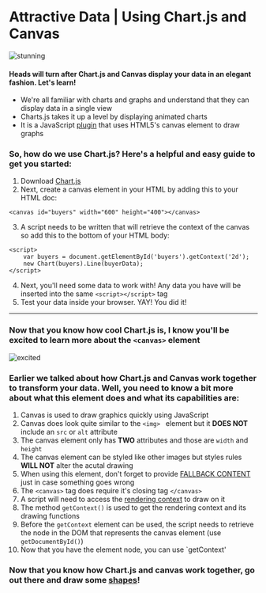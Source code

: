 # Attractive Data | Using Chart.js and Canvas 

![stunning](https://media.giphy.com/media/iBjbPrCiuOeIIBqESG/giphy.gif)

#### Heads will turn after Chart.js and Canvas display your data in an elegant fashion. Let's learn!

* We're all familiar with charts and graphs and understand that they can display data in a single view
* Charts.js takes it up a level by displaying animated charts 
* It is a JavaScript [plugin](https://www.computerhope.com/jargon/p/plugin.htm) that uses HTML5's canvas element to draw graphs

### So, how do we use Chart.js? Here's a helpful and easy guide to get you started:

1. Download [Chart.js](https://www.chartjs.org/)
1. Next, create a canvas element in your HTML by adding this to your HTML doc:
```
<canvas id="buyers" width="600" height="400"></canvas>
```
3. A script needs to be written that will retrieve the context of the canvas so add this to the bottom of your HTML body:
```
<script>
    var buyers = document.getElementById('buyers').getContext('2d');
    new Chart(buyers).Line(buyerData);
</script>
```
4. Next, you'll need some data to work with! Any data you have will be inserted into the same  `<script></script>` tag
5. Test your data inside your browser. YAY! You did it!

-------------------
### Now that you know how cool Chart.js is, I know you'll be excited to learn more about the `<canvas>` element
![excited](https://media.giphy.com/media/rkxgklAlMgLwA/giphy.gif)

### Earlier we talked about how Chart.js and Canvas work together to transform your data. Well, you need to know a bit more about what this element does and what its capabilities are:

1. Canvas is used to draw graphics quickly using JavaScript
2. Canvas does look quite similar to the `<img> ` element but it **DOES NOT** include an `src` or `alt` attribute
3. The canvas element only has **TWO** attributes and those are `width` and `height`
4. The canvas element can be styled like other images but styles rules **WILL NOT** alter the acutal drawing
5. When using this element, don't forget to provide [FALLBACK CONTENT](https://www.w3.org/html/wg/wiki/DefinitionFallBackContent) just in case something goes wrong
6. The `<canvas>` tag does require it's closing tag `</canvas>`
7. A script will need to access the [rendering context](https://developer.mozilla.org/en-US/docs/Web/API/CanvasRenderingContext2D) to draw on it
8. The method `getContext()` is used to get the rendering context and its drawing functions
9. Before the `getContext` element can be used, the script needs to retrieve the node in the DOM that represents the canvas element (use `getDocumentById()`)
10. Now that you have the element node, you can use `getContext'

### Now that you know how Chart.js and canvas work together, go out there and draw some [shapes](https://developer.mozilla.org/en-US/docs/Web/API/Canvas_API/Tutorial/Drawing_shapes)!
